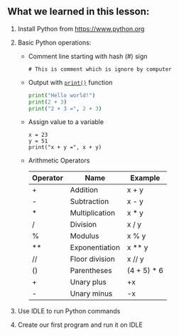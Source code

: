 ## What we learned in this lesson:
1. Install Python from https://www.python.org
2. Basic Python operations:
   * Comment line starting with hash (#) sign
     ```
     # This is comment which is ignore by computer
     ```
   * Output with [`print()`](https://realpython.com/python-print/#printing-in-a-nutshell) function
     ```Python
     print("Hello world!")
     print(2 + 3)
     print("2 + 3 =", 2 + 3)
     ```
   * Assign value to a variable
     ```
     x = 23
     y = 51
     print("x + y =", x + y)
     ```
   * Arithmetic Operators
   
     |Operator|Name|Example|
     |--------|----|-------|
     |+|Addition|x + y|
     |-|Subtraction|x - y|
     |*|Multiplication|x * y|
     |/|Division|x / y|
     |%|Modulus|x % y|
     |**|Exponentiation|x ** y|
     |//|Floor division|x // y|
     |()|Parentheses|(4 + 5) * 6|
     |+|Unary plus|+x|
     |-|Unary minus|-x|

3. Use IDLE to run Python commands
4. Create our first program and run it on IDLE
